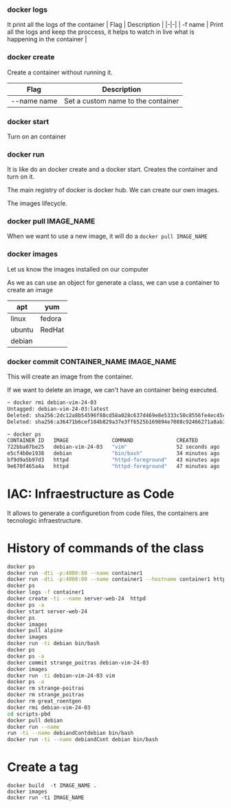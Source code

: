### docker logs
It print all the logs of the container
| Flag | Description |
|-|-|
| -f name | Print all the logs and keep the proccess, it helps to watch in live what is happening in the container |

### docker create
Create a container without running it.

| Flag | Description |
|-|-|
| --name name | Set a custom name to the container |

### docker start
Turn on an container

### docker run
It is like do an docker create and a docker start.
Creates the container and turn on it.


The main registry of docker is docker hub. We can create our own images.

The images lifecycle.

### docker pull IMAGE_NAME
When we want to use a new image, it will do a `docker pull IMAGE_NAME`

### docker images
Let us know the images installed on our computer

As we as can use an object for generate a class, we can use a container to create an image

| apt | yum |
| - | - |
| linux | fedora |
| ubuntu | RedHat |
| debian | |

### docker commit CONTAINER_NAME IMAGE_NAME
This will create an image from the container.

If we want to delete an image, we can't have an container being executed.

```sh
~ docker rmi debian-vim-24-03
Untagged: debian-vim-24-03:latest
Deleted: sha256:2dc12a8b54596f88cd58a028c637d469e8e5333c50c8556fe4ec45cc4253d162
Deleted: sha256:a36471b6cef184b829a37e3ff6525b169894e7088c92466271a8ab3d6b586c4b
```


```sh
~ docker ps
CONTAINER ID   IMAGE              COMMAND              CREATED          STATUS                      PORTS                  NAMES
722bba07be25   debian-vim-24-03   "vim"                52 seconds ago   Exited (0) 27 seconds ago                          great_roentgen
e5cf4b0e1938   debian             "bin/bash"           34 minutes ago   Exited (0) 3 minutes ago                           strange_poitras
bf9d9a5b97d3   httpd              "httpd-foreground"   43 minutes ago   Up 42 minutes               80/tcp                 server-web-24
9e670f465a4a   httpd              "httpd-foreground"   47 minutes ago   Up 47 minutes               0.0.0.0:4000->80/tcp   container1
```

# IAC: Infraestructure as Code
It allows to generate a configuretion from code files, the containers are tecnologic infraestructure.


# History of commands of the class
```sh
docker ps
docker run -dti -p:4000:80 --name container1
docker run -dti -p:4000:80 --name container1 --hostname container1 httpd
docker ps
docker logs -f container1
docker create -ti --name server-web-24  httpd
docker ps -a
docker start server-web-24
docker ps
docker images
docker pull alpine
docker images
docker run -ti debian bin/bash
docker ps
docker ps -a
docker commit strange_poitras debian-vim-24-03
docker images
docker run -ti debian-vim-24-03 vim
docker ps -a
docker rm strange-poitras
docker rm strange_poitras
docker rm great_roentgen
docker rmi debian-vim-24-03
cd scripts-pbd
docker pull debian
docker run --name 
run -ti --name debiandContdebian bin/bash
docker run -ti --name debiandCont debian bin/bash
```

# Create a tag
```
docker build  -t IMAGE_NAME .
docker images
docker run -ti IMAGE_NAME
```